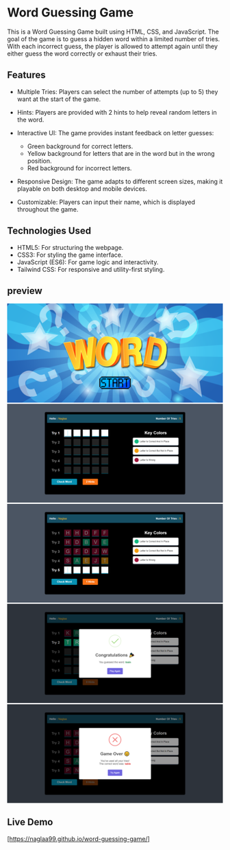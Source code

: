 # Word Guessing Game

This is a Word Guessing Game built using HTML, CSS, and JavaScript. The goal of the game is to guess a hidden word within a limited number of tries. With each incorrect guess, the player is allowed to attempt again until they either guess the word correctly or exhaust their tries.

## Features

- Multiple Tries: Players can select the number of attempts (up to 5) they want at the start of 
  the game.

- Hints: Players are provided with 2 hints to help reveal random letters in the word.
- Interactive UI: The game provides instant feedback on letter guesses:

    - Green background for correct letters.
    - Yellow background for letters that are in the word but in the wrong position.
    - Red background for incorrect letters.

- Responsive Design: The game adapts to different screen sizes, making it playable on both desktop
  and mobile devices.

- Customizable: Players can input their name, which is displayed throughout the game.

## Technologies Used
- HTML5: For structuring the webpage.
- CSS3: For styling the game interface.
- JavaScript (ES6): For game logic and interactivity.
- Tailwind CSS: For responsive and utility-first styling.

## preview

![preview img](./preview/preview-background.png)
![preview img](./preview/game-page.png)
![preview img](./preview/try-state.png)
![preview img](./preview/congrate-state.png)
![preview img](./preview/failed-state.png)



## Live Demo 
[https://naglaa99.github.io/word-guessing-game/]